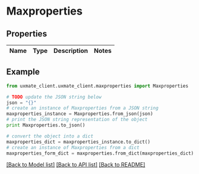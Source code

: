 # Maxproperties


## Properties
Name | Type | Description | Notes
------------ | ------------- | ------------- | -------------

## Example

```python
from uxmate_client.uxmate_client.maxproperties import Maxproperties

# TODO update the JSON string below
json = "{}"
# create an instance of Maxproperties from a JSON string
maxproperties_instance = Maxproperties.from_json(json)
# print the JSON string representation of the object
print Maxproperties.to_json()

# convert the object into a dict
maxproperties_dict = maxproperties_instance.to_dict()
# create an instance of Maxproperties from a dict
maxproperties_form_dict = maxproperties.from_dict(maxproperties_dict)
```
[[Back to Model list]](../README.md#documentation-for-models) [[Back to API list]](../README.md#documentation-for-api-endpoints) [[Back to README]](../README.md)


